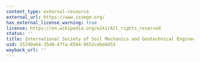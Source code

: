 ```yaml
---
content_type: external-resource
external_url: https://www.issmge.org/
has_external_license_warning: true
license: https://en.wikipedia.org/wiki/All_rights_reserved
status: ''
title: International Society of Soil Mechanics and Geotechnical Engineering (ISSMGE)
uid: 257d0a64-35d0-47fa-8584-8652cebe0453
wayback_url: ''
---
```

